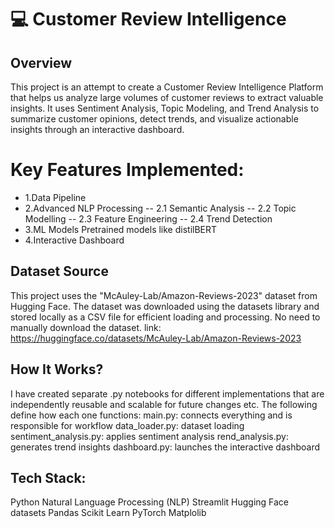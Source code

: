 # 💻 Customer Review Intelligence
## Overview
This project is an attempt to create a Customer Review Intelligence Platform that helps us analyze large volumes of customer reviews to extract valuable insights.
It uses Sentiment Analysis, Topic Modeling, and Trend Analysis to summarize customer opinions, detect trends, and visualize actionable insights through an interactive dashboard.

# Key Features Implemented:
- 1.Data Pipeline
- 2.Advanced NLP Processing
  -- 2.1 Semantic Analysis
  -- 2.2 Topic Modelling
  -- 2.3 Feature Engineering
  -- 2.4 Trend Detection
- 3.ML Models
Pretrained models like distilBERT
- 4.Interactive Dashboard

## Dataset Source
This project uses the "McAuley-Lab/Amazon-Reviews-2023" dataset from Hugging Face.
The dataset was downloaded using the datasets library and stored locally as a CSV file for efficient loading and processing.
No need to manually download the dataset.
link: https://huggingface.co/datasets/McAuley-Lab/Amazon-Reviews-2023

## How It Works?
I have created separate .py notebooks for different implementations that are independently reusable and scalable for future changes etc. The following define how each one functions:
main.py: connects everything and is responsible for workflow
data_loader.py: dataset loading 
sentiment_analysis.py: applies sentiment analysis
rend_analysis.py: generates trend insights
dashboard.py: launches the interactive dashboard 

## Tech Stack:
Python 
Natural Language Processing (NLP)
Streamlit
Hugging Face datasets
Pandas
Scikit Learn
PyTorch
Matplolib


